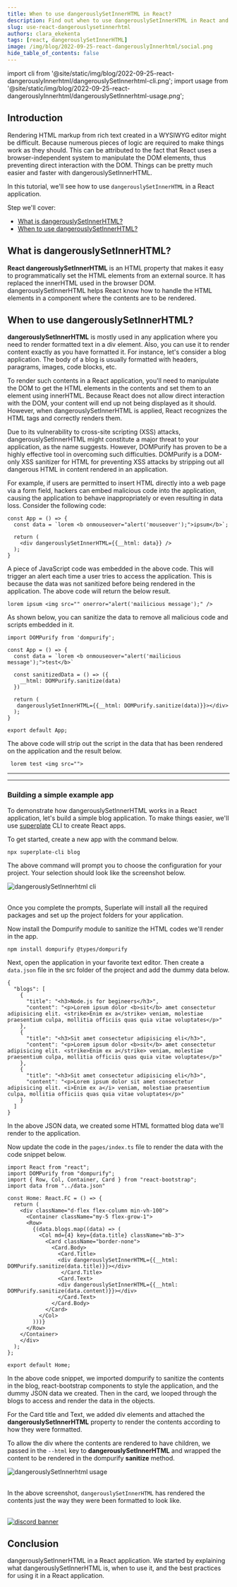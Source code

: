 ```yaml
---
title: When to use dangerouslySetInnerHTML in React?
description: Find out when to use dangerouslySetInnerHTML in React and how it can help avoid XSS attacks.
slug: use-react-dangerouslysetinnerhtml
authors: clara_ekekenta
tags: [react, dangerouslySetInnerHTML]
image: /img/blog/2022-09-25-react-dangerouslyInnerhtml/social.png
hide_table_of_contents: false
---
```


import cli from '@site/static/img/blog/2022-09-25-react-dangerouslyInnerhtml/dangerouslySetInnerhtml-cli.png';
import usage from '@site/static/img/blog/2022-09-25-react-dangerouslyInnerhtml/dangerouslySetInnerhtml-usage.png';

## Introduction
Rendering HTML markup from rich text created in a WYSIWYG editor might be difficult. Because numerous pieces of logic are required to make things work as they should. This can be attributed to the fact that React uses a browser-independent system to manipulate the DOM elements, thus preventing direct interaction with the DOM. Things can be pretty much easier and faster with dangerouslySetInnerHTML.

In this tutorial, we'll see how to use `dangerouslySetInnerHTML` in a React application.

Step we'll cover:
- [What is dangerouslySetInnerHTML?](#what-is-dangerouslysetinnerhtml)
- [When to use dangerouslySetInnerHTML?](#when-to-use-dangerouslysetinnerhtml)

## What is dangerouslySetInnerHTML?
**React dangerouslySetInnerHTML** is an HTML property that makes it easy to programmatically set the HTML elements from an external source. It has replaced the innerHTML used in the browser DOM.
dangerouslySetInnerHTML helps React know how to handle the HTML elements in a component where the contents are to be rendered.

## When to use dangerouslySetInnerHTML?
**dangerouslySetInnerHTML** is mostly used in any application where you need to render formatted text in a div element. Also, you can use it to render content exactly as you have formatted it. For instance, let's consider a blog application. The body of a blog is usually formatted with headers, paragrams, images, code blocks, etc.

To render such contents in a React application, you'll need to manipulate the DOM to get the HTML elements in the contents and set them to an element using innerHTML. Because React does not allow direct interaction with the DOM, your content will end up not being displayed as it should. However, when dangerouslySetInnerHTML is applied, React recognizes the HTML tags and correctly renders them.

Due to its vulnerability to cross-site scripting (XSS) attacks, dangerouslySetInnerHTML might constitute a major threat to your application, as the name suggests. However, DOMPurify has proven to be a highly effective tool in overcoming such difficulties. DOMPurify is a DOM-only XSS sanitizer for HTML for preventing XSS attacks by stripping out all dangerous HTML in content rendered in an application.

For example, if users are permitted to insert HTML directly into a web page via a form field, hackers can embed malicious code into the application, causing the application to behave inappropriately or even resulting in data loss. Consider the following code:

```tsx
const App = () => {
  const data = `lorem <b onmouseover="alert('mouseover');">ipsum</b>`;

  return (
    <div dangerouslySetInnerHTML={{__html: data}} />
  );
}
```
A piece of JavaScript code was embedded in the above code. This will trigger an alert each time a user tries to access the application. This is because the data was not sanitized before being rendered in the application. The above code will return the below result.

```tsx
lorem ipsum <img src="" onerror="alert('mailicious message');" />
```


As shown below, you can sanitize the data to remove all malicious code and scripts embedded in it.

```tsx
import DOMPurify from 'dompurify';

const App = () => {
  const data = `lorem <b onmouseover="alert('mailicious message');">test</b>`

  const sanitizedData = () => ({
    __html: DOMPurify.sanitize(data)
  })

  return (
   dangerouslySetInnerHTML={{__html: DOMPurify.sanitize(data)}}></div>
  );
}

export default App;
```
The above code will strip out the script in the data that has been rendered on the application and the result below.

```tsx
 lorem test <img src="">
```

---

<PromotionBanner title="Does your CRUD app need server state management?" image="/img/mui_banner.png" />

---


### Building a simple example app
To demonstrate how dangerouslySetInnerHTML works in a React application, let's build a simple blog application. To make things easier, we'll use  [superplate](https://github.com/pankod/superplate) CLI to create React apps.

To get started, create a new app with the command below.

```
npx superplate-cli blog
```
The above command will prompt you to choose the configuration for your project. Your selection should look like the screenshot below.

<div class="img-container" align-items="center" style={{alignSelf:"center", width:"400px"}} >
   <img   src={cli}  alt="dangerouslySetInnerhtml cli" />
</div>

<br/>



Once you complete the prompts, Superlate will install all the required packages and set up the project folders for your application.

Now install the Dompurify module to sanitize the HTML codes we'll render in the app.

```
npm install dompurify @types/dompurify
```

Next, open the application in your favorite text editor. Then create a `data.json` file in the src folder of the project and add the dummy data below.

```tsx
{
  "blogs": [
    {
      "title": "<h3>Node.js for begineers</h3>",
      "content": "<p>Lorem ipsum dolor <b>sit</b> amet consectetur adipisicing elit. <strike>Enim ex a</strike> veniam, molestiae praesentium culpa, mollitia officiis quas quia vitae voluptates</p>"
    },
    {
      "title": "<h3>Sit amet consectetur adipisicing eli</h3>",
      "content": "<p>Lorem ipsum dolor <b>sit</b> amet consectetur adipisicing elit. <strike>Enim ex a</strike> veniam, molestiae praesentium culpa, mollitia officiis quas quia vitae voluptates</p>"
    },
    {
      "title": "<h3>Sit amet consectetur adipisicing eli</h3>",
      "content": "<p>Lorem ipsum dolor sit amet consectetur adipisicing elit. <i>Enim ex a</i> veniam, molestiae praesentium culpa, mollitia officiis quas quia vitae voluptates</p>"
    }
  ]
}
```
In the above JSON data, we created some HTML formatted blog data we'll render to the application.

Now update the code in the `pages/index.ts` file to render the data with the code snippet below.

```tsx
import React from "react";
import DOMPurify from "dompurify";
import { Row, Col, Container, Card } from "react-bootstrap";
import data from "../data.json"

const Home: React.FC = () => {
  return (
    <div className="d-flex flex-column min-vh-100">
      <Container className="my-5 flex-grow-1">
      <Row>
        {(data.blogs.map((data) => (
          <Col md={4} key={data.title} className="mb-3">
            <Card className="border-none">
              <Card.Body>
                <Card.Title>
                <div dangerouslySetInnerHTML={{__html: DOMPurify.sanitize(data.title)}}></div>
                 </Card.Title>
                <Card.Text>
                <div dangerouslySetInnerHTML={{__html: DOMPurify.sanitize(data.content)}}></div>
                </Card.Text>
              </Card.Body>
            </Card>
          </Col>
        )))}
      </Row>
    </Container>
    </div>
  );
};

export default Home;
```

In the above code snippet, we imported dompurify to sanitize the contents in the blog, react-bootstrap components to style the application, and the dummy JSON data we created. Then in the card, we looped through the blogs to access and render the data in the objects.

 For the Card title and Text, we added div elements and attached the **dangerouslySetInnerHTML** property to render the contents according to how they were formatted.

 To allow the div where the contents are rendered to have children, we passed in the `--html` key to **dangerouslySetInnerHTML** and wrapped the content to be rendered in the dompurify **sanitize** method.



<div class="img-container" align-items="center" >
   <img   src={usage}  alt="dangerouslySetInnerhtml usage" />
</div>

<br/>

In the above screenshot, `dangerouslySetInnerHTML` has rendered the contents just the way they were been formatted to look like.

<br/>
<div>
<a href="https://discord.gg/refine">
  <img  src="/img/discord_big_blue.png" alt="discord banner" />
</a>
</div>

## Conclusion
dangerouslySetInnerHTML in a React application. We started by explaining what dangerouslySetInnerHTML is, when to use it, and the best practices for using it in a React application.
